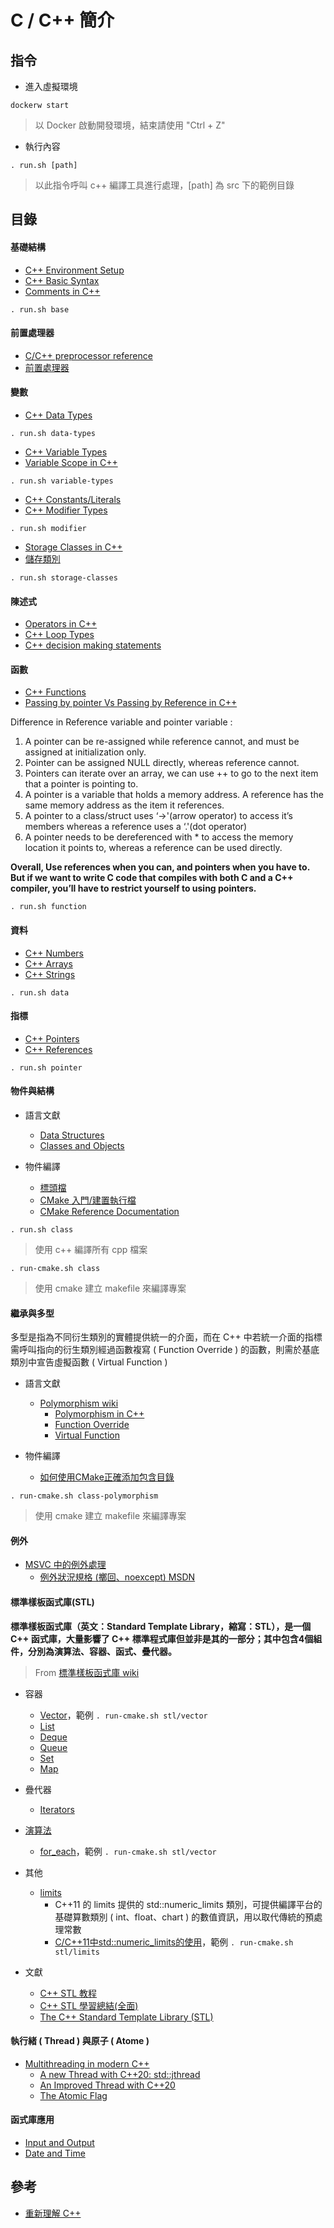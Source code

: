 ﻿# C / C++ 簡介

## 指令

+ 進入虛擬環境
```
dockerw start
```
> 以 Docker 啟動開發環境，結束請使用 "Ctrl + Z"

+ 執行內容
```
. run.sh [path]
```
> 以此指令呼叫 c++ 編譯工具進行處理，[path] 為 src 下的範例目錄

## 目錄

#### 基礎結構

+ [C++ Environment Setup](https://www.tutorialspoint.com/cplusplus/cpp_environment_setup.htm)
+ [C++ Basic Syntax](https://www.tutorialspoint.com/cplusplus/cpp_basic_syntax.htm)
+ [Comments in C++](https://www.tutorialspoint.com/cplusplus/cpp_comments.htm)

```
. run.sh base
```

#### 前置處理器

+ [C/C++ preprocessor reference](https://msdn.microsoft.com/zh-tw/library/y4skk93w.aspx)
+ [前置處理器](http://zake7749.github.io/2015/08/13/Cpreprocessor/)

#### 變數

+ [C++ Data Types](https://www.tutorialspoint.com/cplusplus/cpp_data_types.htm)

```
. run.sh data-types
```

+ [C++ Variable Types](https://www.tutorialspoint.com/cplusplus/cpp_variable_types.htm)
+ [Variable Scope in C++](https://www.tutorialspoint.com/cplusplus/cpp_variable_scope.htm)

```
. run.sh variable-types
```

+ [C++ Constants/Literals](https://www.tutorialspoint.com/cplusplus/cpp_constants_literals.htm)
+ [C++ Modifier Types](https://www.tutorialspoint.com/cplusplus/cpp_modifier_types.htm)

```
. run.sh modifier
```

+ [Storage Classes in C++](https://www.tutorialspoint.com/cplusplus/cpp_storage_classes.htm)
+ [儲存類別](https://docs.microsoft.com/zh-tw/cpp/cpp/storage-classes-cpp?view=msvc-160)

```
. run.sh storage-classes
```

#### 陳述式

+ [Operators in C++](https://www.tutorialspoint.com/cplusplus/cpp_operators.htm)
+ [C++ Loop Types](https://www.tutorialspoint.com/cplusplus/cpp_loop_types.htm)
+ [C++ decision making statements](https://www.tutorialspoint.com/cplusplus/cpp_decision_making.htm)

#### 函數

+ [C++ Functions](https://www.tutorialspoint.com/cplusplus/cpp_functions.htm)
+ [Passing by pointer Vs Passing by Reference in C++](https://www.geeksforgeeks.org/passing-by-pointer-vs-passing-by-reference-in-c/)

Difference in Reference variable and pointer variable :
1. A pointer can be re-assigned while reference cannot, and must be assigned at initialization only.
2. Pointer can be assigned NULL directly, whereas reference cannot.
3. Pointers can iterate over an array, we can use ++ to go to the next item that a pointer is pointing to.
4. A pointer is a variable that holds a memory address. A reference has the same memory address as the item it references.
5. A pointer to a class/struct uses ‘->'(arrow operator) to access it’s members whereas a reference uses a ‘.'(dot operator)
6. A pointer needs to be dereferenced with * to access the memory location it points to, whereas a reference can be used directly.

**Overall, Use references when you can, and pointers when you have to. But if we want to write C code that compiles with both C and a C++ compiler, you’ll have to restrict yourself to using pointers.**

```
. run.sh function
```

#### 資料

+ [C++ Numbers](https://www.tutorialspoint.com/cplusplus/cpp_numbers.htm)
+ [C++ Arrays](https://www.tutorialspoint.com/cplusplus/cpp_arrays.htm)
+ [C++ Strings](https://www.tutorialspoint.com/cplusplus/cpp_strings.htm)

```
. run.sh data
```

#### 指標

+ [C++ Pointers](https://www.tutorialspoint.com/cplusplus/cpp_pointers.htm)
+ [C++ References](https://www.tutorialspoint.com/cplusplus/cpp_references.htm)

```
. run.sh pointer
```

#### 物件與結構

+ 語言文獻
  - [Data Structures](https://www.tutorialspoint.com/cplusplus/cpp_data_structures.htm)
  - [Classes and Objects](https://www.tutorialspoint.com/cplusplus/cpp_classes_objects.htm)

+ 物件編譯
  - [標頭檔](https://docs.microsoft.com/zh-tw/cpp/cpp/header-files-cpp?view=msvc-160)
  - [CMake 入門/建置執行檔](https://zh.m.wikibooks.org/zh-tw/CMake_%E5%85%A5%E9%96%80/%E5%BB%BA%E7%BD%AE%E5%9F%B7%E8%A1%8C%E6%AA%94)
  - [CMake Reference Documentation](https://cmake.org/documentation/)

```
. run.sh class
```
> 使用 c++ 編譯所有 cpp 檔案

```
. run-cmake.sh class
```
> 使用 cmake 建立 makefile 來編譯專案

#### 繼承與多型

多型是指為不同衍生類別的實體提供統一的介面，而在 C++ 中若統一介面的指標需呼叫指向的衍生類別經過函數複寫 ( Function Override ) 的函數，則需於基底類別中宣告虛擬函數 ( Virtual Function )

+ 語言文獻
    - [Polymorphism wiki](https://zh.wikipedia.org/wiki/%E5%A4%9A%E6%80%81_(%E8%AE%A1%E7%AE%97%E6%9C%BA%E7%A7%91%E5%AD%A6))
        + [Polymorphism in C++](http://www.tutorialspoint.com/cplusplus/cpp_polymorphism.htm)
        + [Function Override](https://beginnersbook.com/2017/09/cpp-function-overriding/)
        + [Virtual Function](https://beginnersbook.com/2017/09/cpp-function-overriding/)

+ 物件編譯
    - [如何使用CMake正確添加包含目錄](https://ubuntuqa.com/zh-tw/article/9081.html)

```
. run-cmake.sh class-polymorphism
```
> 使用 cmake 建立 makefile 來編譯專案

#### 例外

+ [MSVC 中的例外處理](https://docs.microsoft.com/zh-tw/cpp/cpp/exception-handling-in-visual-cpp?view=msvc-160)
    - [例外狀況規格 (擲回、noexcept) MSDN](https://docs.microsoft.com/zh-tw/cpp/cpp/exception-specifications-throw-cpp?view=msvc-160)

#### 標準樣板函式庫(STL)

**標準樣板函式庫（英文：Standard Template Library，縮寫：STL），是一個 C++ 函式庫，大量影響了 C++ 標準程式庫但並非是其的一部分；其中包含4個組件，分別為演算法、容器、函式、疊代器。**
> From [標準樣板函式庫 wiki](https://zh.wikipedia.org/wiki/%E6%A0%87%E5%87%86%E6%A8%A1%E6%9D%BF%E5%BA%93)

+ 容器
    - [Vector](https://www.geeksforgeeks.org/vector-in-cpp-stl/)，範例 ```. run-cmake.sh stl/vector```
    - [List](https://www.geeksforgeeks.org/list-cpp-stl/)
    - [Deque](https://www.geeksforgeeks.org/deque-cpp-stl/)
    - [Queue](https://www.geeksforgeeks.org/queue-cpp-stl/)
    - [Set](https://www.geeksforgeeks.org/set-in-cpp-stl/)
    - [Map](https://www.geeksforgeeks.org/map-associative-containers-the-c-standard-template-library-stl/)

+ 疊代器
    - [Iterators](https://www.geeksforgeeks.org/iterators-c-stl/)

+ [演算法](https://www.cplusplus.com/reference/algorithm/)
    - [for_each](https://www.cplusplus.com/reference/algorithm/for_each/)，範例 ```. run-cmake.sh stl/vector```

+ 其他
    - [limits](https://www.cplusplus.com/reference/limits/)
        + C++11 的 limits 提供的 std::numeric_limits 類別，可提供編譯平台的基礎算數類別 ( int、float、chart ) 的數值資訊，用以取代傳統的預處理常數
        + [C/C++11中std::numeric_limits的使用](https://blog.csdn.net/fengbingchun/article/details/77922558)，範例 ```. run-cmake.sh stl/limits```

+ 文獻
    - [C++ STL 教程](https://www.runoob.com/cplusplus/cpp-stl-tutorial.html)
    - [C++ STL 學習總結(全面)](https://jasonblog.github.io/note/c++/c++_stl_xue_xi_zong_7d5028_quan_976229.html)
    - [The C++ Standard Template Library (STL)](https://www.geeksforgeeks.org/the-c-standard-template-library-stl/)

#### 執行緒 ( Thread ) 與原子 ( Atome )

+ [Multithreading in modern C++](https://www.modernescpp.com/index.php/der-einstieg-in-modernes-c)
    - [A new Thread with C++20: std::jthread](https://www.modernescpp.com/index.php/a-new-thread-with-c-20-std-jthread)
    - [An Improved Thread with C++20](https://www.modernescpp.com/index.php/an-improved-thread-with-c-20)
    - [The Atomic Flag](https://www.modernescpp.com/index.php/the-atomic-flag)

#### 函式庫應用

+ [Input and Output](https://www.tutorialspoint.com/cplusplus/cpp_basic_input_output.htm)
+ [Date and Time](https://www.tutorialspoint.com/cplusplus/cpp_date_time.htm)

## 參考

+ [重新理解 C++](https://zh-tw.coderbridge.com/series/9c0fd91d2bbb4986b0b451aed1319325/posts/f207875881a743548d3d904335bedca4)
